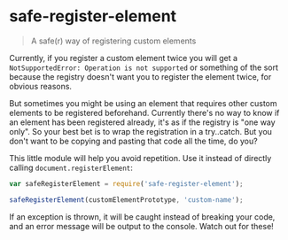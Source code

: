 # safe-register-element

> A safe(r) way of registering custom elements 

Currently, if you register a custom element twice you will get a `NotSupportedError: Operation is not supported` or something of the sort because the registry doesn't want you to register the element twice, for obvious reasons.

But sometimes you might be using an element that requires other custom elements to be registered beforehand. Currently there's no way to know if an element has been registered already, it's as if the registry is "one way only". So your best bet is to wrap the registration in a try..catch. But you don't want to be copying and pasting that code all the time, do you?

This little module will help you avoid repetition. Use it instead of directly calling `document.registerElement`:

```javascript
var safeRegisterElement = require('safe-register-element');

safeRegisterElement(customElementPrototype, 'custom-name');
```

If an exception is thrown, it will be caught instead of breaking your code, and an error message will be output to the console. Watch out for these!
